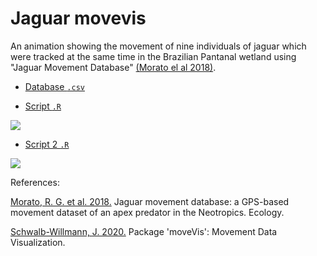 # Jaguar movevis

An animation showing the movement of nine individuals of jaguar which were tracked at the same time in the Brazilian Pantanal wetland using "Jaguar Movement Database" [(Morato el al 2018)](http://doi.org/10.1002/ecy.2379). 

- [Database `.csv`](https://github.com/fblpalmeira/movevis/blob/main/data/jaguar_pantanal_saobento_2008.txt)

- [Script `.R`](https://github.com/fblpalmeira/movevis/blob/main/data/jaguar_pantanal_saobento_2008.R)

<img src="https://github.com/fblpalmeira/movevis/blob/main/data/jaguar_pantanal_saobento2.gif">

- [Script 2 `.R`](https://github.com/fblpalmeira/movevis/blob/main/data/jaguar_pantanal_saobento_2008_sattelite.R)

<img src="https://github.com/fblpalmeira/movevis/blob/main/data/jaguar_pantanal_saobento2.gif">

References: 

[Morato, R. G. et al. 2018.](http://doi.org/10.1002/ecy.2379) Jaguar movement database: a GPS-based movement dataset of an apex predator in the Neotropics. Ecology.

[Schwalb-Willmann, J. 2020.](https://cran.r-project.org/web/packages/moveVis/index.html) Package 'moveVis': Movement Data Visualization.
